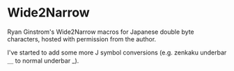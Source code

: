 # Wide2Narrow
Ryan Ginstrom's Wide2Narrow macros for Japanese double byte characters, hosted with permission from the author.

I've started to add some more J symbol conversions (e.g. zenkaku underbar ＿ to normal underbar _). 

